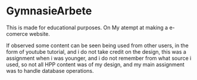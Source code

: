 # GymnasieArbete
This is made for educational purposes. On My atempt at making a e-comerce website.

If observed some content can be seen being used from other users, in the form of youtube tutorial, and i do not take credit on the design, this was a assignment when i was younger, and i do not remember from what source i used, so not all HPP content was of my design, and my main assignment was to handle database operations.
